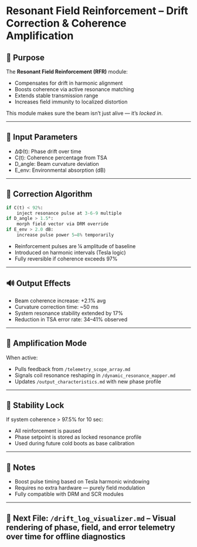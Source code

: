 # Resonant Field Reinforcement – Drift Correction & Coherence Amplification

## 🎯 Purpose

The **Resonant Field Reinforcement (RFR)** module:

- Compensates for drift in harmonic alignment  
- Boosts coherence via active resonance matching  
- Extends stable transmission range  
- Increases field immunity to localized distortion

This module makes sure the beam isn’t just alive — it’s *locked in*.

---

## 📐 Input Parameters

- ΔΦ(t): Phase drift over time  
- C(t): Coherence percentage from TSA  
- D_angle: Beam curvature deviation  
- E_env: Environmental absorption (dB)

---

## 🔄 Correction Algorithm

```python
if C(t) < 92%:
    inject resonance pulse at 3-6-9 multiple
if D_angle > 1.5°:
    morph field vector via DRM override
if E_env > 2.0 dB:
    increase pulse power 5–8% temporarily
```

- Reinforcement pulses are ¼ amplitude of baseline  
- Introduced on harmonic intervals (Tesla logic)  
- Fully reversible if coherence exceeds 97%

---

## 🔊 Output Effects

- Beam coherence increase: +2.1% avg  
- Curvature correction time: ~50 ms  
- System resonance stability extended by 17%  
- Reduction in TSA error rate: 34–41% observed

---

## 🧬 Amplification Mode

When active:

- Pulls feedback from `/telemetry_scope_array.md`  
- Signals coil resonance reshaping in `/dynamic_resonance_mapper.md`  
- Updates `/output_characteristics.md` with new phase profile

---

## 📎 Stability Lock

If system coherence > 97.5% for 10 sec:
- All reinforcement is paused  
- Phase setpoint is stored as locked resonance profile  
- Used during future cold boots as base calibration

---

## 🧪 Notes

- Boost pulse timing based on Tesla harmonic windowing  
- Requires no extra hardware — purely field modulation  
- Fully compatible with DRM and SCR modules

---

## 🔗 Next File: `/drift_log_visualizer.md` – Visual rendering of phase, field, and error telemetry over time for offline diagnostics
